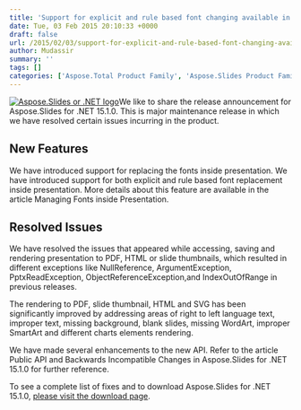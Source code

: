 ```yaml
---
title: 'Support for explicit and rule based font changing available in Aspose.Slides for .NET 15.1.0'
date: Tue, 03 Feb 2015 20:10:33 +0000
draft: false
url: /2015/02/03/support-for-explicit-and-rule-based-font-changing-available-in-aspose.slides-for-.net-15.1.0/
author: Mudassir
summary: ''
tags: []
categories: ['Aspose.Total Product Family', 'Aspose.Slides Product Family']
---
```


[![][1]](https://blog.aspose.com/wp-content/uploads/sites/2/2013/08/aspose-Slides-for-net_100.png)We like to share the release announcement for Aspose.Slides for .NET 15.1.0. This is major maintenance release in which we have resolved certain issues incurring in the product.

## New Features

We have introduced support for replacing the fonts inside presentation. We have introduced support for both explicit and rule based font replacement inside presentation. More details about this feature are available in the article Managing Fonts inside Presentation.

## Resolved Issues

We have resolved the issues that appeared while accessing, saving and rendering presentation to PDF, HTML or slide thumbnails, which resulted in different exceptions like NullReference, ArgumentException, PptxReadException, ObjectReferenceException,and IndexOutOfRange in previous releases.

The rendering to PDF, slide thumbnail, HTML and SVG has been significantly improved by addressing areas of right to left language text, improper text, missing background, blank slides, missing WordArt, improper SmartArt and different charts elements rendering.

We have made several enhancements to the new API. Refer to the article Public API and Backwards Incompatible Changes in Aspose.Slides for .NET 15.1.0 for further reference.

To see a complete list of fixes and to download Aspose.Slides for .NET 15.1.0, [please visit the download page][2].




[1]: https://blog.aspose.com/wp-content/uploads/sites/2/2013/08/aspose-Slides-for-net_100.png "Aspose.Slides or .NET logo"
[2]: http://www.aspose.com/community/files/51/.net-components/aspose.slides-for-.net/default.aspx




